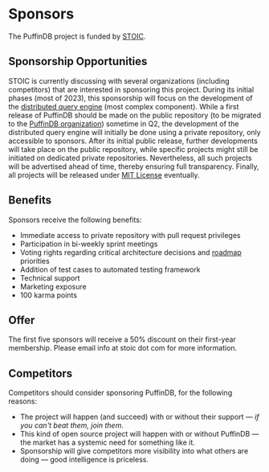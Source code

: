# Sponsors

The PuffinDB project is funded by [STOIC](https://stoic.com/).

## Sponsorship Opportunities
STOIC is currently discussing with several organizations (including competitors) that are interested in sponsoring this project. During its initial phases (most of 2023), this sponsorship will focus on the development of the [distributed query engine](docs/Query%20Engine.md) (most complex component). While a first release of PuffinDB should be made on the public repository (to be migrated to the [PuffinDB organization](https://github.com/PuffinDB)) sometime in Q2, the development of the distributed query engine will initially be done using a private repository, only accessible to sponsors. After its initial public release, further developments will take place on the public repository, while specific projects might still be initiated on dedicated private repositories. Nevertheless, all such projects will be advertised ahead of time, thereby ensuring full transparency. Finally, all projects will be released under [MIT License](LICENSE.md) eventually.

## Benefits
Sponsors receive the following benefits:
- Immediate access to private repository with pull request privileges
- Participation in bi-weekly sprint meetings
- Voting rights regarding critical architecture decisions and [roadmap](ROADMAP.md) priorities
- Addition of test cases to automated testing framework
- Technical support
- Marketing exposure
- 100 karma points

## Offer
The first five sponsors will receive a 50% discount on their first-year membership. Please email info at stoic dot com for more information.

## Competitors
Competitors should consider sponsoring PuffinDB, for the following reasons:
- The project will happen (and succeed) with or without their support — *if you can't beat them, join them*.
- This kind of open source project will happen with or without PuffinDB — the market has a systemic need for something like it.
- Sponsorship will give competitors more visibility into what others are doing — good intelligence is priceless.
